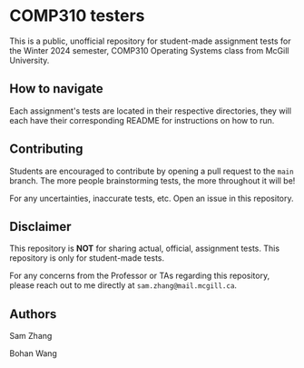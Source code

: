 # COMP310 testers

This is a public, unofficial repository for student-made assignment tests for the Winter 2024 semester, COMP310 Operating Systems class from McGill University.

## How to navigate

Each assignment's tests are located in their respective directories, they will each have their corresponding README for instructions on how to run.

## Contributing

Students are encouraged to contribute by opening a pull request to the `main` branch. The more people brainstorming tests, the more throughout it will be!

For any uncertainties, inaccurate tests, etc. Open an issue in this repository.

## Disclaimer

This repository is **NOT** for sharing actual, official, assignment tests. This repository is only for student-made tests.

For any concerns from the Professor or TAs regarding this repository, please reach out to me directly at `sam.zhang@mail.mcgill.ca`.

## Authors

Sam Zhang

Bohan Wang
